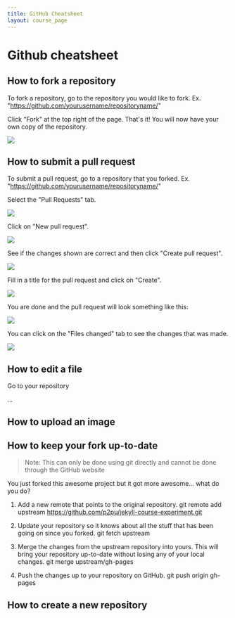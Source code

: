 ```yaml
---
title: GitHub Cheatsheet
layout: course_page
---
```


# Github cheatsheet

## How to fork a repository
To fork a repository, go to the repository you would like to fork.  Ex. "https://github.com/yourusername/repositoryname/"

Click "Fork" at the top right of the page.  That's it!  You will now have your own copy of the repository.

![]({{site.baseurl}}/img/tools/github-fork-step-1.png)

## How to submit a pull request

To submit a pull request, go to a repository that you forked. Ex. "https://github.com/yourusername/repositoryname/"

Select the "Pull Requests" tab.

![]({{site.baseurl}}/img/tools/github-pull-request-step-1-small.png)

Click on "New pull request".

![]({{site.baseurl}}/img/tools/github-pull-request-step-2-small.png)

See if the changes shown are correct and then click "Create pull request".

![]({{site.baseurl}}/img/tools/github-pull-request-step-3-small.png)

Fill in a title for the pull request and click on "Create".

![]({{site.baseurl}}/img/tools/github-pull-request-step-4-small.png)

You are done and the pull request will look something like this:

![]({{site.baseurl}}/img/tools/github-pull-request-step-5-small.png)

You can click on the "Files changed" tab to see the changes that was made.

![]({{site.baseurl}}/img/tools/github-pull-request-step-6-small.png)

## How to edit a file

Go to your repository

...

## How to upload an image

## How to keep your fork up-to-date
> Note: This can only be done using git directly and cannot be done through the GitHub website

You just forked this awesome project but it got more awesome... what do you do?

1. Add a new remote that points to the original repository.
        git remote add upstream https://github.com/p2pu/jekyll-course-experiment.git

1. Update your repository so it knows about all the stuff that has been going on since you forked.
        git fetch upstream

1. Merge the changes from the upstream repository into yours.  This will bring your repository up-to-date without losing any of your local changes.
        git merge upstream/gh-pages

1. Push the changes up to your repository on GitHub.
        git push origin gh-pages

## How to create a new repository

